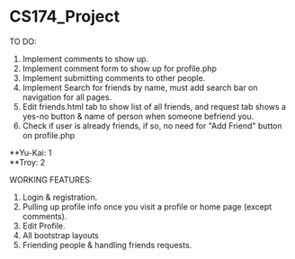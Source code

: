 # CS174_Project

TO DO: <br />
1. Implement comments to show up. <br />
2. Implement comment form to show up for profile.php <br />
3. Implement submitting comments to other people. <br />
4. Implement Search for friends by name, must add search bar on navigation for all pages. <br />
5. Edit friends.html tab to show list of all friends, and request tab shows a yes-no button & name of person when someone befriend you.<br />
6. Check if user is already friends, if so, no need for "Add Friend" button on profile.php <br />

**Yu-Kai: 1 <br />
**Troy: 2 <br />



WORKING FEATURES: <br />
1. Login & registration. <br />
2. Pulling up profile info once you visit a profile or home page (except comments). <br />
3. Edit Profile. <br />
4. All bootstrap layouts <br />
5. Friending people & handling friends requests. <br />

